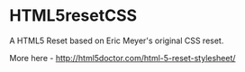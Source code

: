 HTML5resetCSS
=============
A HTML5 Reset based on Eric Meyer's original CSS reset.

More here - http://html5doctor.com/html-5-reset-stylesheet/
